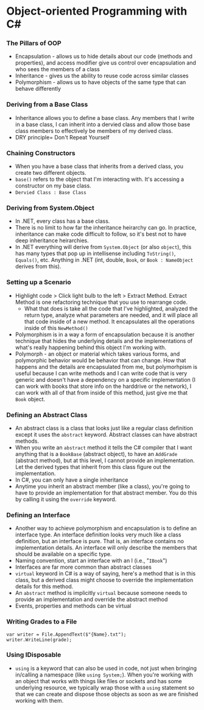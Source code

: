 # Object-oriented Programming with C#

### The Pillars of OOP
* Encapsulation - allows us to hide details about our code (methods and properties), and access modifier give us control over encapsulation and who sees the members of a class
* Inheritance - gives us the ability to reuse code across similar classes
* Polymorphism - allows us to have objects of the same type that can behave differently

### Deriving from a Base Class
* Inheritance allows you to define a base class. Any members that I write in a base class, I can inherit into a dervied class and allow those base class members to effectively be members of my derived class.
* DRY principle= Don't Repeat Yourself

### Chaining Constructors
* When you have a base class that inherits from a derived class, you create two different objects.
* `base()` refers to the object that I'm interacting with. It's accessing a constructor on my base class.
* `Dervied Class : Base Class`

### Deriving from System.Object
* In .NET, every class has a base class.
* There is no limit to how far the inheritance heirarchy can go. In practice, inheritance can make code difficult to follow, so it's best not to have deep inheritance heirarchies.
* In .NET everything will derive from `System.Object` (or also `object`), this has many types that pop up in intellisense including `ToString()`, `Equals()`, etc. Anything in .NET (int, double, `Book`, or `Book : NameObject` derives from this).

### Setting up a Scenario
* Highlight code > Click light bulb to the left > Extract Method. Extract Method is one refactoring technique that you use to rearrange code.
    * What that does is take all the code that I've highlighted, analyzed the return type, analyze what parameters are needed, and it will place all that code inside of a new method. It encapsulates all the operations inside of this `NewMethod()`
* Polymorphism is in a way a form of encapsulation because it is another technique that hides the underlying details and the implementations of what's really happening behind this object I'm working with.
* Polymorph - an object or material which takes various forms, and polymorphic behavior would be behavior that can change. How that happens and the details are encapsulated from me, but polymorhpism is useful because I can write methods and I can write code that is very generic and doesn't have a dependency on a specific implementation (I can work with books that store info on the harddrive or the network), I can work with all of that from inside of this method, just give me that `Book` object.

### Defining an Abstract Class
* An abstract class is a class that looks just like a regular class definition except it uses the `abstract` keyword. Abstract classes can have abstract methods. 
* When you write an `abstract` method it tells the C# compiler that I want anything that is a `BookBase` (abstract object), to have an `AddGrade` (abstract method), but at this level, I cannot provide an implementation. Let the derived types that inherit from this class figure out the implementation. 
* In C#, you can only have a single inheritance
* Anytime you inherit an abstract member (like a class), you're going to have to provide an implementation for that abstract member. You do this by calling it using the `override` keyword.

### Defining an Interface
* Another way to achieve polymorphism and encapsulation is to define an interface type. An interface definition looks very much like a class definition, but an interface is pure. That is, an interface contains no implementation details. An interface will only describe the members that should be available on a specific type.
* Naming convention, start an interface with an I (i.e., "`IBook`")
* Interfaces are far more common than abstract classes
* `virtual` keyword in C# is a way of saying, here's a method that is in this class, but a derived class might choose to override the implementation details for this method.
* An `abstract` method is implicitly `virtual` because someone needs to provide an implementation and override the abstract method
* Events, properties and methods can be virtual

### Writing Grades to a File
```
var writer = File.AppendText($"{Name}.txt");
writer.WriteLine(grade);
```

### Using IDisposable
* `using` is a keyword that can also be used in code, not just when bringing in/calling a namespace (like `using System;`). When you're working with an object that works with things like files or sockets and has some underlying resource, we typically wrap those with a `using` statement so that we can create and dispose those objects as soon as we are finished working with them.
